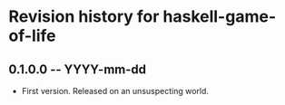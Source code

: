 # Revision history for haskell-game-of-life

## 0.1.0.0  -- YYYY-mm-dd

* First version. Released on an unsuspecting world.
